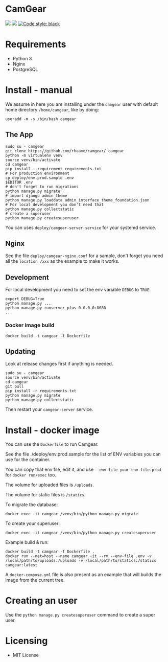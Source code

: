 # CamGear

<a href="https://dev.sigpipe.me/dashie/camgear/src/branch/main/LICENSE"><img src="https://img.shields.io/badge/license-MIT-green.svg"/></a>
<img src="https://img.shields.io/badge/python-%3E%3D3.8-blue.svg"/> [![Code style: black](https://img.shields.io/badge/code%20style-black-000000.svg)](https://github.com/ambv/black)

# Requirements
- Python 3
- Nginx
- PostgreSQL

# Install - manual

We assume in here you are installing under the `camgear` user with default home directory `/home/camgear`, like by doing:
```
useradd -m -s /bin/bash camgear
```

## The App

```shell
sudo su - camgear
git clone https://github.com/rhaamo/camgear/ camgear
python -m virtualenv venv
source venv/bin/activate
cd camgear
pip install --requirement requirements.txt
# For production environment
cp deploy/env.prod.sample .env
$EDITOR .env
# don't forget to run migrations
python manage.py migrate
# import django admin theme
python manage.py loaddata admin_interface_theme_foundation.json
# For local development you don't need that
python manage.py collectstatic
# create a superuser
python manage.py createsuperuser
```

You can uses `deploy/camgear-server.service` for your systemd service. 

## Nginx
See the file `deploy/camgear-nginx.conf` for a sample, don't forget you need all the `location /xxx` as the example to make it works.

## Development

For local development you need to set the env variable `DEBUG` to `TRUE`:
```
export DEBUG=True
python manage.py ...
python manage.py runserver_plus 0.0.0.0:8080
...
```

### Docker image build
```
docker build -t camgear -f Dockerfile
```

## Updating
Look at release changes first if anything is needed.

```
sudo su - camgear
source venv/bin/activate
cd camgear
git pull
pip install -r requirements.txt
python manage.py migrate
python manage.py collectstatic
```

Then restart your `camgear-server` service.

# Install - docker image
You can use the `Dockerfile` to run Camgear.

See the file ./deploy/env.prod.sample for the list of ENV variables you can use for the container.

You can copy that env file, edit it, and use `--env-file your-env-file.prod` for `docker run/exec` too.

The volume for uploaded files is `/uploads`.

The volume for static files is `/statics`.

To migrate the database:
```
docker exec -it camgear /venv/bin/python manage.py migrate
```

To create your superuser:
```
docker exec -it camgear /venv/bin/python manage.py createsuperuser
```

Example build & run:
```
docker build -t camgear -f Dockerfile .
docker run --net=host --name camgear -it --rm --env-file .env -v /local/path/to/uploads:/uploads -v /local/path/to/statics:/statics camgear:latest
```

A `docker-compose.yml` file is also present as an example that will builds the image from the current tree.

# Creating an user

Use the `python manage.py createsuperuser` command to create a super user.

# Licensing
 - MIT License